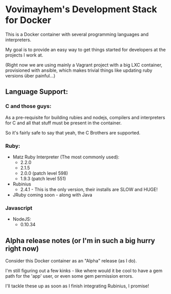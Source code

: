 # Vovimayhem's Development Stack for Docker

This is a Docker container with several programming languages and interpreters.

My goal is to provide an easy way to get things started for developers
at the projects I work at.

(Right now we are using mainly a Vagrant project with a big LXC container,
provisioned with ansible, which makes trivial things like updating ruby
versions über painful...)

## Language Support:

### C and those guys:

  As a pre-requisite for building rubies and nodejs, compilers and interpreters
  for C and all that stuff must be present in the container.

  So it's fairly safe to say that yeah, the C Brothers are supported.

### Ruby:

  - Matz Ruby Interpreter (The most commonly used):
    - 2.2.0
    - 2.1.5
    - 2.0.0 (patch level 598)
    - 1.9.3 (patch level 551)
  - Rubinius
    - 2.4.1 - This is the only version, their installs are SLOW and HUGE!
  - JRuby coming soon - along with Java

### Javascript

  - NodeJS:
    - 0.10.34

## Alpha release notes (or I'm in such a big hurry right now)

Consider this Docker container as an "Alpha" release (as I do).

I'm still figuring out a few kinks - like where would it be cool to have a
gem path for the 'app' user, or even some gem permission errors.

I'll tackle these up as soon as I finish integrating Rubinius, I promise!
